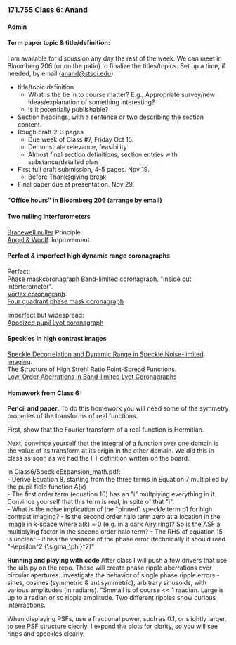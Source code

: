 ### 171.755 Class 6: Anand

#### Admin 

####  Term paper topic & title/definition:  

I am available for discussion any day the rest of the week.  We can meet in Bloomberg 206 (or on the patio) to finalize the titles/topics.  Set up a time, if needed, by email (anand@stsci.edu).

+ title/topic definition  
	- What is the tie in to course matter? E.g., Appropriate survey/new ideas/explanation of something interesting?
	- Is it potentially publishable?  
+ Section headings, with a sentence or two describing the section content. 
+ Rough draft 2-3 pages
   - Due week of Class #7, Friday Oct 15.    
	- Demonstrate relevance, feasibility
	- Almost final section definitions, section entries with substance/detailed plan
+ First full draft submission, 4-5 pages.  Nov 19.  
	- Before Thanksgiving break
+ Final paper due at presentation.  Nov 29.  

####  "Office hours" in Bloomberg 206 (arrange by email)

####  Two nulling interferometers
[Bracewell  nuller](https://ui.adsabs.harvard.edu/abs/1978Natur.274..780B/abstract)  Principle.  
[Angel & Woolf](https://ui.adsabs.harvard.edu/abs/1997ApJ...475..373A/abstract). Improvement. 
	

#### Perfect & imperfect high dynamic range coronagraphs
Perfect:   
[Phase maskcoronagraph](https://ui.adsabs.harvard.edu/abs/1997PASP..109..815R/abstract)
[Band-limited coronagraph](https://ui.adsabs.harvard.edu/abs/2002ApJ...570..900K/abstract). "inside out interferometer".  
[Vortex coronagraph](https://ui.adsabs.harvard.edu/abs/2005ApJ...633.1191M/abstract).  
[Four quadrant phase mask coronagraph](https://ui.adsabs.harvard.edu/abs/2000PASP..112.1479R/abstract)

Imperfect but widespread:  
[Apodized pupil Lyot coronagraph](https://ui.adsabs.harvard.edu/abs/2002A%26A...389..334A/abstract)



#### Speckles in high contrast images


[Speckle Decorrelation and Dynamic Range in Speckle Noise-limited Imaging](https://ui.adsabs.harvard.edu/abs/2002ApJ...581L..59S/abstract).   
[The Structure of High Strehl Ratio Point-Spread Functions](https://ui.adsabs.harvard.edu/abs/2003ApJ...596..702P/abstract).  
 [Low-Order Aberrations in Band-limited Lyot Coronagraphs](https://ui.adsabs.harvard.edu/abs/2005ApJ...634.1416S/abstract)


#### Homework from Class 6:

**Pencil and paper**. To do this homework you will need some of the symmetry  properies of the transforms of real functions.  

First, show that the Fourier transform of a real function is Hermitian.

Next, convince yourself that the integral of a function over one domain is the value of its transform at its origin in the  other domain.  We did this in class as soon as we had the FT definition written on the board.

In Class6/SpeckleExpansion\_math.pdf:   
	- Derive Equation 8, starting from the three terms in Equation 7 multiplied by the pupil field function A(x)  
	- The first order term (equation 10) has an "i" multplying everything in it.  Convince yourself that this term is real, in spite of that "i".  
	-  What  is the noise implication of the "pinned" speckle term p1 for high contrast imaging?
	-  Is the second order halo term zero at a location  in the image in k-space where a(k) = 0 (e.g. in a dark Airy ring)?  So is the ASF a multiplying factor in the second order halo term?
	-  The RHS of equation 15 is unclear - it has the variance of  the  phase error (technically it should read   
	"-\epsilon^2 {\sigma_\phi}^2)"   

**Running and playing with code**  After class I will push a few drivers  that use the uils.py on the repo.  These will create phase ripple aberrations over circular apertures.    Investigate the behavior of single phase ripple errors - sines, cosines (symmetric & antisymmetric), arbitrary sinusoids, with various amplitudes (in radians).  "Smmall is of course << 1 raadian.  Large is up to a radian or so ripple amplitude.  Two different ripples show curious interractions.

When displaying PSFs, use a fractional power, such  as 0.1, or slightly larger, to see  PSF structure clearly.  I expand the plots for clarity, so you will see rings and speckles clearly. 

